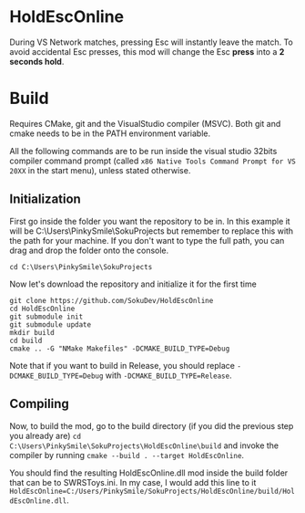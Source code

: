 # HoldEscOnline
During VS Network matches, pressing Esc will instantly leave the match.
To avoid accidental Esc presses, this mod will change the Esc **press** into  a **2 seconds hold**.

# Build
Requires CMake, git and the VisualStudio compiler (MSVC).
Both git and cmake needs to be in the PATH environment variable.

All the following commands are to be run inside the visual studio 32bits compiler
command prompt (called `x86 Native Tools Command Prompt for VS 20XX` in the start menu), unless stated otherwise.

## Initialization
First go inside the folder you want the repository to be in.
In this example it will be C:\Users\PinkySmile\SokuProjects but remember to replace this
with the path for your machine. If you don't want to type the full path, you can drag and
drop the folder onto the console.

`cd C:\Users\PinkySmile\SokuProjects`

Now let's download the repository and initialize it for the first time
```
git clone https://github.com/SokuDev/HoldEscOnline
cd HoldEscOnline
git submodule init
git submodule update
mkdir build
cd build
cmake .. -G "NMake Makefiles" -DCMAKE_BUILD_TYPE=Debug
```
Note that if you want to build in Release, you should replace `-DCMAKE_BUILD_TYPE=Debug` with `-DCMAKE_BUILD_TYPE=Release`.

## Compiling
Now, to build the mod, go to the build directory (if you did the previous step you already are)
`cd C:\Users\PinkySmile\SokuProjects\HoldEscOnline\build` and invoke the compiler by running `cmake --build . --target HoldEscOnline`.

You should find the resulting HoldEscOnline.dll mod inside the build folder that can be to SWRSToys.ini.
In my case, I would add this line to it `HoldEscOnline=C:/Users/PinkySmile/SokuProjects/HoldEscOnline/build/HoldEscOnline.dll`.
